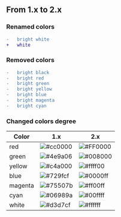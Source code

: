 ## From 1.x to 2.x

### Renamed colors
```diff
-   bright white
+   white
```

### Removed colors
```diff
-   bright black
-   bright red
-   bright green
-   bright yellow
-   bright blue
-   bright magenta
-   bright cyan
```

### Changed colors degree

| Color	    | 1.x                                                         | 2.x                                                         |
| --------- | ----------------------------------------------------------- | ----------------------------------------------------------- |
| red       | ![#cc0000](https://placehold.it/40x40/cc0000/ffffff?text= ) | ![#FF0000](https://placehold.it/40x40/FF0000/ffffff?text= ) |
| green     | ![#4e9a06](https://placehold.it/40x40/4e9a06/ffffff?text= ) | ![#008000](https://placehold.it/40x40/008000/ffffff?text= ) |
| yellow    | ![#c4a000](https://placehold.it/40x40/c4a000/ffffff?text= ) | ![#ffff00](https://placehold.it/40x40/ffff00/ffffff?text= ) |
| blue      | ![#729fcf](https://placehold.it/40x40/729fcf/ffffff?text= ) | ![#0000ff](https://placehold.it/40x40/0000ff/ffffff?text= ) |
| magenta   | ![#75507b](https://placehold.it/40x40/75507b/ffffff?text= ) | ![#ff00ff](https://placehold.it/40x40/ff00ff/ffffff?text= ) |
| cyan      | ![#06989a](https://placehold.it/40x40/06989a/ffffff?text= ) | ![#00ffff](https://placehold.it/40x40/00ffff/ffffff?text= ) |
| white     | ![#d3d7cf](https://placehold.it/40x40/d3d7cf/ffffff?text= ) | ![#ffffff](https://placehold.it/40x40/ffffff/ffffff?text= ) |
